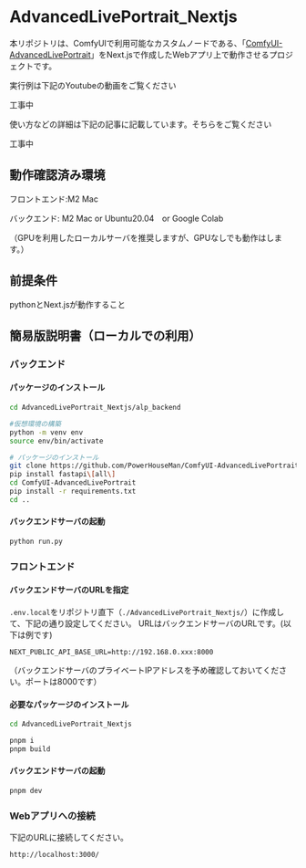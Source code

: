 # AdvancedLivePortrait_Nextjs
本リポジトリは、ComfyUIで利用可能なカスタムノードである、「[ComfyUI-AdvancedLivePortrait](https://github.com/PowerHouseMan/ComfyUI-AdvancedLivePortrait)」をNext.jsで作成したWebアプリ上で動作させるプロジェクトです。

実行例は下記のYoutubeの動画をご覧ください

工事中

使い方などの詳細は下記の記事に記載しています。そちらをご覧ください

工事中

## 動作確認済み環境
フロントエンド:M2 Mac

バックエンド: M2 Mac or Ubuntu20.04　or Google Colab

（GPUを利用したローカルサーバを推奨しますが、GPUなしでも動作はします。）

## 前提条件
pythonとNext.jsが動作すること

## 簡易版説明書（ローカルでの利用）
### バックエンド
#### パッケージのインストール
```bash
cd AdvancedLivePortrait_Nextjs/alp_backend

#仮想環境の構築
python -m venv env
source env/bin/activate

# パッケージのインストール
git clone https://github.com/PowerHouseMan/ComfyUI-AdvancedLivePortrait.git
pip install fastapi\[all\]
cd ComfyUI-AdvancedLivePortrait
pip install -r requirements.txt
cd ..

```

#### バックエンドサーバの起動
```bash
python run.py

```

### フロントエンド
#### バックエンドサーバのURLを指定
`.env.local`をリポジトリ直下（`./AdvancedLivePortrait_Nextjs/`）に作成して、下記の通り設定してください。
URLはバックエンドサーバのURLです。(以下は例です)

```
NEXT_PUBLIC_API_BASE_URL=http://192.168.0.xxx:8000

```

（バックエンドサーバのプライベートIPアドレスを予め確認しておいてください。ポートは8000です）

#### 必要なパッケージのインストール
```bash
cd AdvancedLivePortrait_Nextjs

pnpm i
pnpm build
```

#### バックエンドサーバの起動
```bash
pnpm dev
```

### Webアプリへの接続
下記のURLに接続してください。
```
http://localhost:3000/
```